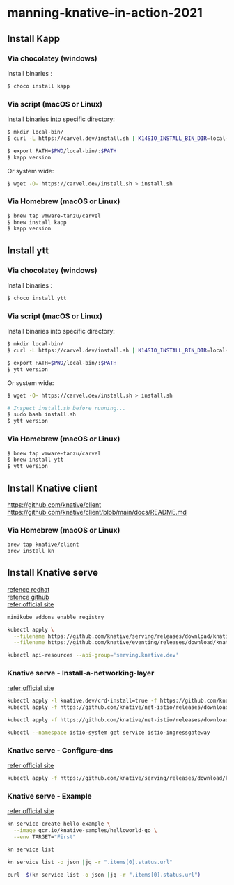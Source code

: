 # manning-knative-in-action-2021
## Install Kapp
### Via chocolatey (windows)
Install binaries :
```bash
$ choco install kapp
``` 
### Via script (macOS or Linux)
Install binaries into specific directory:
```bash
$ mkdir local-bin/
$ curl -L https://carvel.dev/install.sh | K14SIO_INSTALL_BIN_DIR=local-bin bash

$ export PATH=$PWD/local-bin/:$PATH
$ kapp version
``` 

Or system wide:
```bash
$ wget -O- https://carvel.dev/install.sh > install.sh
```
### Via Homebrew (macOS or Linux)
```bash
$ brew tap vmware-tanzu/carvel
$ brew install kapp
$ kapp version
```
 
## Install ytt

### Via chocolatey (windows)
Install binaries :
```bash
$ choco install ytt
``` 
### Via script (macOS or Linux)
Install binaries into specific directory:
```bash
$ mkdir local-bin/
$ curl -L https://carvel.dev/install.sh | K14SIO_INSTALL_BIN_DIR=local-bin bash

$ export PATH=$PWD/local-bin/:$PATH
$ ytt version
``` 

Or system wide:
```bash
$ wget -O- https://carvel.dev/install.sh > install.sh

# Inspect install.sh before running...
$ sudo bash install.sh
$ ytt version
```
### Via Homebrew (macOS or Linux)
```bash
$ brew tap vmware-tanzu/carvel
$ brew install ytt
$ ytt version
```

## Install Knative client
https://github.com/knative/client
https://github.com/knative/client/blob/main/docs/README.md

### Via Homebrew (macOS or Linux)
```bash
brew tap knative/client
brew install kn
```

## Install Knative serve
[refence redhat](https://redhat-developer-demos.github.io/knative-tutorial/knative-tutorial/setup/minikube.html)  
[refence github](https://github.com/knative/serving)  
[refer official site](https://knative.dev/docs/install/serving/install-serving-with-yaml)

```bash
minikube addons enable registry

kubectl apply \
  --filename https://github.com/knative/serving/releases/download/knative-v1.2.0/serving-crds.yaml \
  --filename https://github.com/knative/eventing/releases/download/knative-v1.2.0/eventing-crds.yaml

kubectl api-resources --api-group='serving.knative.dev'
```

### Knative serve - Install-a-networking-layer
[refer official site](https://knative.dev/docs/install/serving/install-serving-with-yaml/#install-a-networking-layer)

```bash
kubectl apply -l knative.dev/crd-install=true -f https://github.com/knative/net-istio/releases/download/knative-v1.2.0/istio.yaml
kubectl apply -f https://github.com/knative/net-istio/releases/download/knative-v1.2.0/istio.yaml

kubectl apply -f https://github.com/knative/net-istio/releases/download/knative-v1.2.0/net-istio.yaml

kubectl --namespace istio-system get service istio-ingressgateway
```

### Knative serve - Configure-dns
[refer official site](https://knative.dev/docs/install/serving/install-serving-with-yaml/#configure-dns)

```bash
kubectl apply -f https://github.com/knative/serving/releases/download/knative-v1.2.0/serving-default-domain.yaml
```
### Knative serve - Example
[refer official site](https://github.com/csantanapr/knative-minikube#deploy-knative-serving-application)

```bash
kn service create hello-example \
  --image gcr.io/knative-samples/helloworld-go \
  --env TARGET="First" 

kn service list

kn service list -o json |jq -r ".items[0].status.url"

curl  $(kn service list -o json |jq -r ".items[0].status.url")

```
